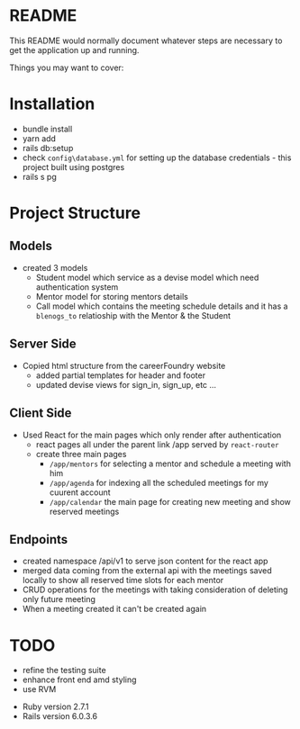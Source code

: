 # README

This README would normally document whatever steps are necessary to get the
application up and running.

Things you may want to cover:

# Installation

- bundle install
- yarn add
- rails db:setup
- check `config\database.yml` for setting up the database credentials - this project built using postgres
- rails s
pg
# Project Structure
## Models
- created 3 models
  - Student model which service as a devise model which need authentication system
  - Mentor model for storing mentors details
  - Call model which contains the meeting schedule details and it has a `blenogs_to` relatioship with the Mentor & the Student
## Server Side
- Copied html structure from the careerFoundry website
  - added partial templates for header and footer
  - updated devise views for sign_in, sign_up, etc ...
## Client Side
- Used React for the main pages which only render after authentication
  - react pages all under the parent link /app served by `react-router`
  - create three main pages 
    - `/app/mentors` for selecting a mentor and schedule a meeting with him
    - `/app/agenda` for indexing all the scheduled meetings for my cuurent account
    - `/app/calendar` the main page for creating new meeting and show reserved meetings 

## Endpoints
- created namespace /api/v1 to serve json content for the react app
- merged data coming from the external api with the meetings saved locally to show all reserved time slots for each mentor
- CRUD operations for the meetings with taking consideration of deleting only future meeting
- When a meeting created it can't be created again

# TODO
- refine the testing suite
- enhance front end amd styling
- use RVM

* Ruby version
2.7.1
* Rails version
6.0.3.6